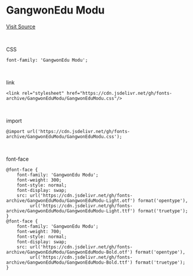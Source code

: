 # GangwonEdu Modu

[Visit Source](https://blog.naver.com/happygwedu/221897547714)

&nbsp;

CSS

```
font-family: 'GangwonEdu Modu';
```

&nbsp;

link

```
<link rel="stylesheet" href="https://cdn.jsdelivr.net/gh/fonts-archive/GangwonEduModu/GangwonEduModu.css"/>
```

&nbsp;

import

```
@import url('https://cdn.jsdelivr.net/gh/fonts-archive/GangwonEduModu/GangwonEduModu.css');
```

&nbsp;

font-face

```
@font-face {
    font-family: 'GangwonEdu Modu';
    font-weight: 300;
    font-style: normal;
    font-display: swap;
    src: url('https://cdn.jsdelivr.net/gh/fonts-archive/GangwonEduModu/GangwonEduModu-Light.otf') format('opentype'),
         url('https://cdn.jsdelivr.net/gh/fonts-archive/GangwonEduModu/GangwonEduModu-Light.ttf') format('truetype');
}
@font-face {
    font-family: 'GangwonEdu Modu';
    font-weight: 700;
    font-style: normal;
    font-display: swap;
    src: url('https://cdn.jsdelivr.net/gh/fonts-archive/GangwonEduModu/GangwonEduModu-Bold.otf') format('opentype'),
         url('https://cdn.jsdelivr.net/gh/fonts-archive/GangwonEduModu/GangwonEduModu-Bold.ttf') format('truetype');
}
```
